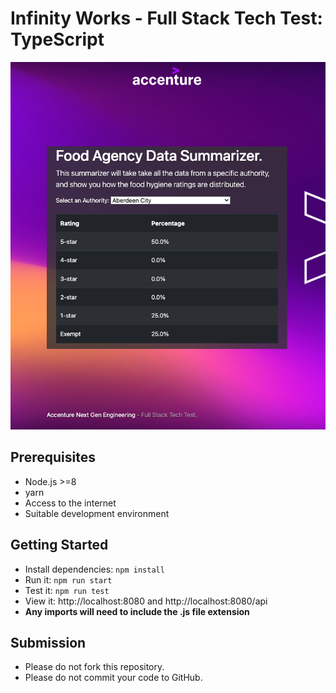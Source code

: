 # Infinity Works - Full Stack Tech Test: TypeScript

![Preview of Frontend](preview.png)

## Prerequisites

- Node.js >=8
- yarn
- Access to the internet
- Suitable development environment

## Getting Started

- Install dependencies: `npm install`
- Run it: `npm run start`
- Test it: `npm run test`
- View it: http://localhost:8080 and http://localhost:8080/api
- **Any imports will need to include the .js file extension**

## Submission

- Please do not fork this repository.
- Please do not commit your code to GitHub.
